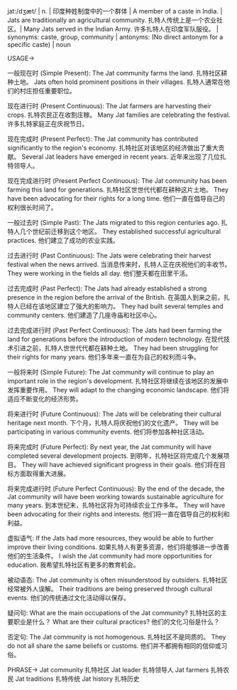 jat:/dʒæt/ | n. | 印度种姓制度中的一个群体 | A member of a caste in India. |  Jats are traditionally an agricultural community. 扎特人传统上是一个农业社区。|  Many Jats served in the Indian Army. 许多扎特人在印度军队服役。 | synonyms: caste, group, community | antonyms:  (No direct antonym for a specific caste) | noun


USAGE->

一般现在时 (Simple Present):
The Jat community farms the land. 扎特社区耕种土地。
Jats often hold prominent positions in their villages. 扎特人通常在他们的村庄担任重要职位。

现在进行时 (Present Continuous):
The Jat farmers are harvesting their crops. 扎特农民正在收割庄稼。
Many Jat families are celebrating the festival. 许多扎特家庭正在庆祝节日。

现在完成时 (Present Perfect):
The Jat community has contributed significantly to the region's economy. 扎特社区对该地区的经济做出了重大贡献。
Several Jat leaders have emerged in recent years. 近年来出现了几位扎特领导人。

现在完成进行时 (Present Perfect Continuous):
The Jat community has been farming this land for generations.  扎特社区世世代代都在耕种这片土地。
They have been advocating for their rights for a long time.  他们一直在倡导自己的权利很长时间了。


一般过去时 (Simple Past):
The Jats migrated to this region centuries ago. 扎特人几个世纪前迁移到这个地区。
They established successful agricultural practices.  他们建立了成功的农业实践。

过去进行时 (Past Continuous):
The Jats were celebrating their harvest festival when the news arrived. 当消息传来时，扎特人正在庆祝他们的丰收节。
They were working in the fields all day.  他们整天都在田里干活。


过去完成时 (Past Perfect):
The Jats had already established a strong presence in the region before the arrival of the British. 在英国人到来之前，扎特人已经在该地区建立了强大的影响力。
They had built several temples and community centers. 他们建造了几座寺庙和社区中心。

过去完成进行时 (Past Perfect Continuous):
The Jats had been farming the land for generations before the introduction of modern technology. 在现代技术引进之前，扎特人世世代代都在耕种土地。
They had been struggling for their rights for many years. 他们多年来一直在为自己的权利而斗争。


一般将来时 (Simple Future):
The Jat community will continue to play an important role in the region's development. 扎特社区将继续在该地区的发展中发挥重要作用。
They will adapt to the changing economic landscape. 他们将适应不断变化的经济形势。


将来进行时 (Future Continuous):
The Jats will be celebrating their cultural heritage next month. 下个月，扎特人将庆祝他们的文化遗产。
They will be participating in various community events. 他们将参加各种社区活动。


将来完成时 (Future Perfect):
By next year, the Jat community will have completed several development projects. 到明年，扎特社区将完成几个发展项目。
They will have achieved significant progress in their goals. 他们将在目标方面取得重大进展。


将来完成进行时 (Future Perfect Continuous):
By the end of the decade, the Jat community will have been working towards sustainable agriculture for many years. 到本世纪末，扎特社区将为可持续农业工作多年。
They will have been advocating for their rights and interests. 他们将一直在倡导自己的权利和利益。


虚拟语气:
If the Jats had more resources, they would be able to further improve their living conditions. 如果扎特人有更多资源，他们将能够进一步改善他们的生活条件。
I wish the Jat community had more opportunities for education. 我希望扎特社区有更多的教育机会。


被动语态:
The Jat community is often misunderstood by outsiders. 扎特社区经常被外人误解。
Their traditions are being preserved through cultural events. 他们的传统通过文化活动得以保存。


疑问句:
What are the main occupations of the Jat community? 扎特社区的主要职业是什么？
What are their cultural practices? 他们的文化习俗是什么？


否定句:
The Jat community is not homogenous. 扎特社区不是同质的。
They do not all share the same beliefs or customs.  他们并不都拥有相同的信仰或习俗。


PHRASE->
Jat community 扎特社区
Jat leader 扎特领导人
Jat farmers 扎特农民
Jat traditions 扎特传统
Jat history 扎特历史
